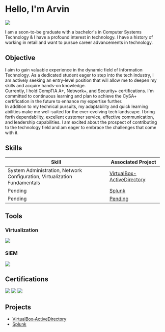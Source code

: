 # Hello, I'm Arvin
<a href="URL_HERE"><img src="https://img.shields.io/badge/LinkedIn-0072b1?&style=for-the-badge&logo=LinkedIn&logoColor=white" /></a>

I am a soon-to-be graduate with a bachelor's in Computer Systems Technology & I have a profound interest in technology. I have a history of working in retail and want to pursue career advancements in technology.

## Objective
I aim to gain valuable experience in the dynamic field of Information Technology. As a dedicated student eager to step into the tech industry, I am actively seeking an entry-level position that will allow me to deepen my skills and acquire hands-on knowledge. <br>
Currently, I hold CompTIA A+, Network+, and Security+ certifications. I'm committed to continuous learning and plan to achieve the CySA+ certification in the future to enhance my expertise further. <br>
In addition to my technical pursuits, my adaptability and quick learning abilities make me well-suited for the ever-evolving tech landscape. I bring forth dependability, excellent customer service, effective communication, and leadership capabilities. I am excited about the prospect of contributing to the technology field and am eager to embrace the challenges that come with it.

## Skills

| Skill                                         | Associated Project         |
|-----------------------------------------------|----------------------------|
| System Administration, Network Configuration, Virtualization Fundamentals          | <a href="https://github.com/Y-Arvin/VirtualBox-ActiveDirectory">VirtualBox-ActiveDirectory </a>|
| Pending          | <a href="https://github.com/Y-Arvin/Splunk">Splunk </a>|
| Pending          | <a href="URL_HERE">Pending </a>|


## Tools

### Virtualization
<div>
    <img src="https://img.shields.io/badge/VMware-696566.svg?style=for-the-badge&logo=VMware&logoColor=white" />  
</div>

### SIEM
<div>
    <img src="https://img.shields.io/badge/-Splunk-000000?&style=for-the-badge&logo=Splunk&logoColor=white" />
</div>

## Certifications
<div>
  <img src="https://img.shields.io/badge/-Security%2B-ffffff?&style=for-the-badge&logo=CompTIA&logoColor=red" />
  <img src="https://img.shields.io/badge/-Network%2B-ffffff?&style=for-the-badge&logo=CompTIA&logoColor=red" />
  <img src="https://img.shields.io/badge/-A%2B-ffffff?&style=for-the-badge&logo=CompTIA&logoColor=red" />
</div>

## Projects
- <a href="https://github.com/Y-Arvin/VirtualBox-ActiveDirectory">VirtualBox-ActiveDirectory </a>
- <a href="https://github.com/Y-Arvin/Splunk">Splunk </a>
